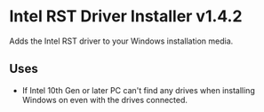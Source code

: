 # Intel RST Driver Installer v1.4.2
Adds the Intel RST driver to your Windows installation media.

## Uses
- If Intel 10th Gen or later PC can't find any drives when installing Windows on even with the drives connected.
